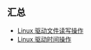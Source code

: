 ## 汇总

- [Linux 驱动文件读写操作](/Lectures/2024-08-11_file_ops)
- [Linux 驱动时间操作](/Lectures/2024-08-11_time_ops)